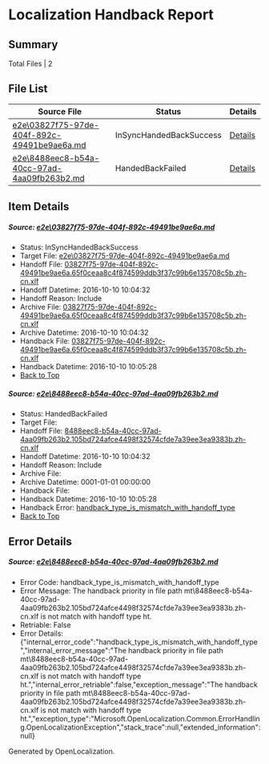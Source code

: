 # <a name='report-top'></a> Localization Handback Report

## Summary
 Total Files | 2

## File List
 Source File | Status | Details 
 ----------- | ------ | ------- 
 [e2e\03827f75-97de-404f-892c-49491be9ae6a.md](https://github.com/OpenLocalizationTestOrg/ol-test0/blob/c1b3b32663a8e5bccc7d512cd27c068535275620/e2e/03827f75-97de-404f-892c-49491be9ae6a.md) | InSyncHandedBackSuccess | [Details](#b10956844a54dd01e4a23720b964b69ef1147e571)
 [e2e\8488eec8-b54a-40cc-97ad-4aa09fb263b2.md](https://github.com/OpenLocalizationTestOrg/ol-test0/blob/a670afbba178f22ad73f69b2e5b447718adb585f/e2e/8488eec8-b54a-40cc-97ad-4aa09fb263b2.md) | HandedBackFailed | [Details](#1d75cfaa72e6353235957642daecd6aeaf1e86b72)

## Item Details
##### <a name='b10956844a54dd01e4a23720b964b69ef1147e571'></a> Source: [e2e\03827f75-97de-404f-892c-49491be9ae6a.md](https://github.com/OpenLocalizationTestOrg/ol-test0/blob/c1b3b32663a8e5bccc7d512cd27c068535275620/e2e/03827f75-97de-404f-892c-49491be9ae6a.md)
* Status: InSyncHandedBackSuccess
* Target File: [e2e\03827f75-97de-404f-892c-49491be9ae6a.md](https://github.com/OpenLocalizationTestOrg/ol-test0-zhcn/blob/a2b86c227ee1500dc2546ebdf71d9db371f18faf/e2e/03827f75-97de-404f-892c-49491be9ae6a.md)
* Handoff File: [03827f75-97de-404f-892c-49491be9ae6a.65f0ceaa8c4f874599ddb3f37c99b6e135708c5b.zh-cn.xlf](https://github.com/OpenLocalizationTestOrg/ol-test0-handoff/blob/8ff2113011ac51df586ad572508e6b752cba8fb9/ol-handoff/OpenLocalizationTestOrg/ol-test0-zhcn/qimu/ht/03827f75-97de-404f-892c-49491be9ae6a.65f0ceaa8c4f874599ddb3f37c99b6e135708c5b.zh-cn.xlf)
* Handoff Datetime: 2016-10-10 10:04:32
* Handoff Reason: Include
* Archive File: [03827f75-97de-404f-892c-49491be9ae6a.65f0ceaa8c4f874599ddb3f37c99b6e135708c5b.zh-cn.xlf](https://github.com/OpenLocalizationTestOrg/ol-test0-handoff/blob/61a077abf7a1450af2eaeb47821f17cc44af2696/ol-archive/OpenLocalizationTestOrg/ol-test0-zhcn/qimu/ht/03827f75-97de-404f-892c-49491be9ae6a.65f0ceaa8c4f874599ddb3f37c99b6e135708c5b.zh-cn.xlf)
* Archive Datetime: 2016-10-10 10:04:32
* Handback File: [03827f75-97de-404f-892c-49491be9ae6a.65f0ceaa8c4f874599ddb3f37c99b6e135708c5b.zh-cn.xlf](https://github.com/OpenLocalizationTestOrg/ol-test0-handback/blob/c47524c9a2556b8575189b379977c6315f71d65c/ol-handback/OpenLocalizationTestOrg/ol-test0-zhcn/qimu/ht/03827f75-97de-404f-892c-49491be9ae6a.65f0ceaa8c4f874599ddb3f37c99b6e135708c5b.zh-cn.xlf)
* Handback Datetime: 2016-10-10 10:05:28
* [Back to Top](#report-top)

##### <a name='1d75cfaa72e6353235957642daecd6aeaf1e86b72'></a> Source: [e2e\8488eec8-b54a-40cc-97ad-4aa09fb263b2.md](https://github.com/OpenLocalizationTestOrg/ol-test0/blob/a670afbba178f22ad73f69b2e5b447718adb585f/e2e/8488eec8-b54a-40cc-97ad-4aa09fb263b2.md)
* Status: HandedBackFailed
* Target File: 
* Handoff File: [8488eec8-b54a-40cc-97ad-4aa09fb263b2.105bd724afce4498f32574cfde7a39ee3ea9383b.zh-cn.xlf](https://github.com/OpenLocalizationTestOrg/ol-test0-handoff/blob/8ff2113011ac51df586ad572508e6b752cba8fb9/ol-handoff/OpenLocalizationTestOrg/ol-test0-zhcn/qimu/ht/8488eec8-b54a-40cc-97ad-4aa09fb263b2.105bd724afce4498f32574cfde7a39ee3ea9383b.zh-cn.xlf)
* Handoff Datetime: 2016-10-10 10:04:32
* Handoff Reason: Include
* Archive File: 
* Archive Datetime: 0001-01-01 00:00:00
* Handback File: 
* Handback Datetime: 2016-10-10 10:05:28
* Handback Error: [handback_type_is_mismatch_with_handoff_type](#1d75cfaa72e6353235957642daecd6aeaf1e86b72handback_type_is_mismatch_with_handoff_type)
* [Back to Top](#report-top)


## Error Details
##### <a name='1d75cfaa72e6353235957642daecd6aeaf1e86b72handback_type_is_mismatch_with_handoff_type'></a> Source: [e2e\8488eec8-b54a-40cc-97ad-4aa09fb263b2.md](#1d75cfaa72e6353235957642daecd6aeaf1e86b72)
* Error Code: handback_type_is_mismatch_with_handoff_type
* Error Message: The handback priority in file path mt\8488eec8-b54a-40cc-97ad-4aa09fb263b2.105bd724afce4498f32574cfde7a39ee3ea9383b.zh-cn.xlf is not match with handoff type ht.
* Retriable: False
* Error Details: {"internal_error_code":"handback_type_is_mismatch_with_handoff_type","internal_error_message":"The handback priority in file path mt\\8488eec8-b54a-40cc-97ad-4aa09fb263b2.105bd724afce4498f32574cfde7a39ee3ea9383b.zh-cn.xlf is not match with handoff type ht.","internal_error_retriable":false,"exception_message":"The handback priority in file path mt\\8488eec8-b54a-40cc-97ad-4aa09fb263b2.105bd724afce4498f32574cfde7a39ee3ea9383b.zh-cn.xlf is not match with handoff type ht.","exception_type":"Microsoft.OpenLocalization.Common.ErrorHandling.OpenLocalizationException","stack_trace":null,"extended_information":null}


Generated by OpenLocalization.
